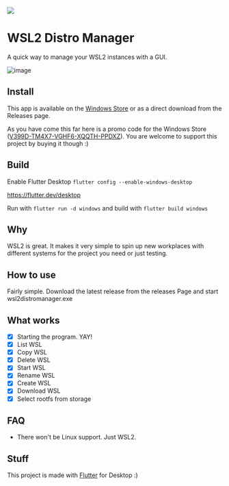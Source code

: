 <a title="Made with Fluent Design" href="https://github.com/bdlukaa/fluent_ui">
  <img
    src="https://img.shields.io/badge/fluent-design-blue?style=flat-square&color=7A7574&labelColor=0078D7"
  />
</a>



# WSL2 Distro Manager

A quick way to manage your WSL2 instances with a GUI.

![image](https://user-images.githubusercontent.com/7342321/139673215-5864b99d-7ff4-4198-9027-dae88faef9c6.png)


## Install

This app is available on the [Windows Store](https://www.microsoft.com/store/productId/9NWS9K95NMJB) or as a direct download from the Releases page.

As you have come this far here is a promo code for the Windows Store ([V399D-TM4X7-VGHF6-XQQTH-PPDXZ](http://go.microsoft.com/fwlink/?LinkId=532540&mstoken=V399D-TM4X7-VGHF6-XQQTH-PPDXZ)). You are welcome to support this project by buying it though :)

## Build

Enable Flutter Desktop `flutter config --enable-windows-desktop`

https://flutter.dev/desktop

Run with `flutter run -d windows` and build with `flutter build windows`

## Why

WSL2 is great. It makes it very simple to spin up new workplaces with different systems for the project you need or just testing.

## How to use

Fairly simple. Download the latest release from the releases Page and start wsl2distromanager.exe

## What works

- [x] Starting the program. YAY!
- [x] List WSL
- [x] Copy WSL
- [x] Delete WSL
- [x] Start WSL
- [X] Rename WSL
- [X] Create WSL
- [X] Download WSL
- [X] Select rootfs from storage

## FAQ

* There won't be Linux support. Just WSL2.

## Stuff

This project is made with [Flutter](https://flutter.dev/docs) for Desktop :)
